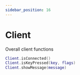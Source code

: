 ```yaml
---
sidebar_position: 16
---
```


# Client
Overall client functions

```lua
Client.isConnected()
Client.isKeyPressed(key, flags)
Client.showMessage(message)
```